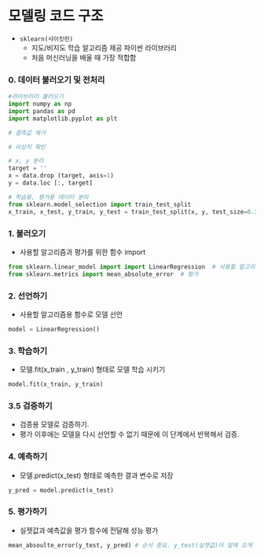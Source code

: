 # 모델링 코드 구조
* `sklearn(사이킷런)`
    * 지도/비지도 학습 알고리즘 제공 파이썬 라이브러리
    * 처음 머신러닝을 배울 때 가장 적합함

### 0. 데이터 불러오기 및 전처리
```python
#라이브러리 불러오기
import numpy as np
import pandas as pd
import matplotlib.pyplot as plt

# 결측값 제거

# 이상치 확인

# x, y 분리
target = ''
x = data.drop (target, axis=1)
y = data.loc [:, target]

# 학습용, 평가용 데이터 분리
from sklearn.model_selection import train_test_split
x_train, x_test, y_train, y_test = train_test_split(x, y, test_size=0.3)
```

### 1. 불러오기
* 사용할 알고리즘과 평가를 위한 함수 import
```python
from sklearn.linear_model import import LinearRegression  # 사용할 알고리즘
from sklearn.metrics import mean_absolute_error  # 평가
```

### 2. 선언하기
* 사용할 알고리즘용 함수로 모델 선언
```python
model = LinearRegression()
```

### 3. 학습하기
* 모델.fit(x_train , y_train) 형태로 모델 학습 시키기
```python
model.fit(x_train, y_train)
```

### 3.5 검증하기
* 검증용 모델로 검증하기. 
* 평가 이후에는 모델을 다시 선언할 수 없기 때문에 이 단계에서 반복해서 검증.

### 4. 예측하기
* 모델.predict(x_test) 형태로 예측한 결과 변수로 저장
```python
y_pred = model.predict(x_test)
```

### 5. 평가하기
* 실젯값과 예측값을 평가 함수에 전달해 성능 평가
```python
mean_absoulte_error(y_test, y_pred) # 순서 중요. y_test(실젯값)이 앞에 오게 입력
```